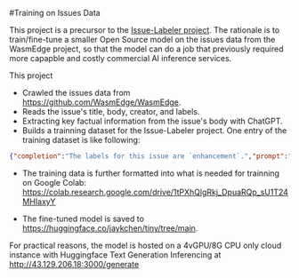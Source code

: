 #Training on Issues Data

This project is a precursor to the [Issue-Labeler project](https://github.com/jaykchen/issue-labeler). The rationale is to train/fine-tune a smaller Open Source model on the issues data from the WasmEdge project, so that the model can do a job that previously required more capapble and costly commercial AI inference services.

This project
- Crawled the issues data from https://github.com/WasmEdge/WasmEdge. 
- Reads the issue's title, body, creator, and labels.
- Extracting key factual information from the issue's body with ChatGPT.
- Builds a trainning dataset for the Issue-Labeler project. One entry of the training dataset is like following:
  
```json
{"completion":"The labels for this issue are `enhancement`.","prompt":"Can you assign labels to the GitHub issue titled `feat: Enabling LLM fine tuning in the WASI-NN ggml plugin` created by `hydai`, stating `WasmEdge aims to enable LLM application portability across CPUs and GPUs through the use of the WASI-NN API. The project seeks to extend the WASI-NN spec to support fine-tuning features and implement them in the WasmEdge GGML plugin by calling functions in llama.cpp. Key outcomes include using llama2-7b as the base LLM, extending the WASI-NN spec if necessary, and implementing the fine-tuning functions. Documentation, examples, tutorials, and demonstrations are also required. Key skills needed include C++, WebAssembly, and LLM fine-tuning. Notably, a GPU device is not necessary for this task.`?"}
```

- The training data is further formatted into what is needed for trainning on Google Colab: https://colab.research.google.com/drive/1tPXhQlgRkj_DpuaRQp_sU1T24MHIaxyY


- The fine-tuned model is saved to https://huggingface.co/jaykchen/tiny/tree/main.


For practical reasons, the model is hosted on a 4vGPU/8G CPU only cloud instance with Huggingface Text Generation Inferencing at http://43.129.206.18:3000/generate

